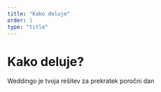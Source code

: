 ```yaml
---
title: "Kako deluje"
order: 1
type: "title"
---
```

# Kako deluje?

Weddingo je tvoja rešitev 
za prekratek poročni dan